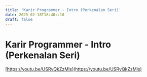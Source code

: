 ```yaml
---
title: 'Karir Programmer - Intro (Perkenalan Seri)'
date: 2025-02-18T18:40::10
draft: false
---
```


# Karir Programmer - Intro (Perkenalan Seri)

[https://youtu.be/USRvQkZzMls](https://youtu.be/USRvQkZzMls)
